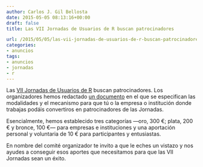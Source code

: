 ```yaml
---
author: Carlos J. Gil Bellosta
date: 2015-05-05 08:13:16+00:00
draft: false
title: Las VII Jornadas de Usuarios de R buscan patrocinadores

url: /2015/05/05/las-vii-jornadas-de-usuarios-de-r-buscan-patrocinadores/
categories:
- anuncios
tags:
- anuncios
- jornadas
- r
---
```


Las [VII Jornadas de Usuarios de R](http://r-es.org/7jornadasR/) buscan patrocinadores. Los organizadores hemos redactado [un documento](http://r-es.org/7jornadasR/pdf/patrocinios_jornadas.pdf) en el que se especifican las modalidades y el mecanismo para que tú o la empresa o institución donde trabajas podáis convertiros en patrocinadores de las Jornadas.

Esencialmente, hemos establecido tres categorías —oro, 300 €; plata, 200 € y bronce, 100 €— para empresas e instituciones y una aportación personal y voluntaria de 10 € para participantes y entusiastas.

En nombre del comité organizador te invito a que le eches un vistazo y nos ayudes a conseguir esos aportes que necesitamos para que las VII Jornadas sean un éxito.
